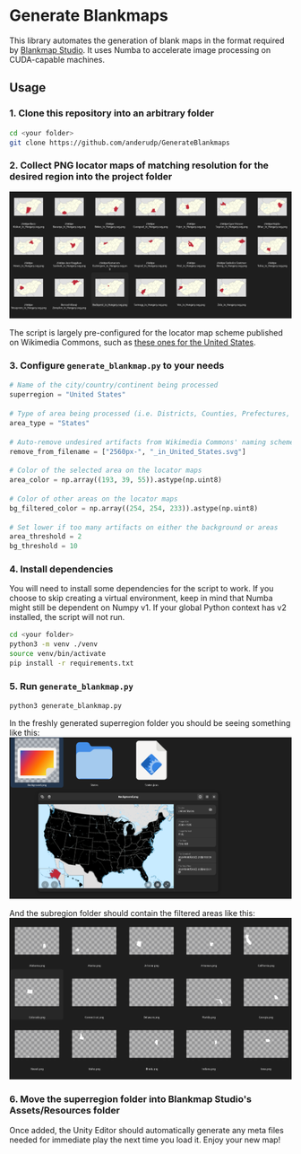 # Generate Blankmaps
This library automates the generation of blank maps in the format required by [Blankmap Studio](https://github.com/anderudp/BlankmapStudio). It uses Numba to accelerate image processing on CUDA-capable machines.

## Usage
### 1. Clone this repository into an arbitrary folder
```bash
cd <your folder>
git clone https://github.com/anderudp/GenerateBlankmaps
```

### 2. Collect PNG locator maps of matching resolution for the desired region into the project folder
![locator maps in folder](docs/maps-orig.png)

The script is largely pre-configured for the locator map scheme published on Wikimedia Commons, such as [these ones for the United States](https://commons.wikimedia.org/wiki/Category:SVG_locator_maps_of_states_of_the_United_States_(location_map_scheme)). 

### 3. Configure `generate_blankmap.py` to your needs
```python
# Name of the city/country/continent being processed
superregion = "United States"

# Type of area being processed (i.e. Districts, Counties, Prefectures, etc.)
area_type = "States"  

# Auto-remove undesired artifacts from Wikimedia Commons' naming scheme
remove_from_filename = ["2560px-", "_in_United_States.svg"]

# Color of the selected area on the locator maps
area_color = np.array((193, 39, 55)).astype(np.uint8)

# Color of other areas on the locator maps
bg_filtered_color = np.array((254, 254, 233)).astype(np.uint8)

# Set lower if too many artifacts on either the background or areas
area_threshold = 2
bg_threshold = 10
```

### 4. Install dependencies
You will need to install some dependencies for the script to work. If you choose to skip creating a virtual environment, keep in mind that Numba might still be dependent on Numpy v1. If your global Python context has v2 installed, the script will not run.
```bash
cd <your folder>
python3 -m venv ./venv
source venv/bin/activate
pip install -r requirements.txt
```

### 5. Run `generate_blankmap.py`
```bash
python3 generate_blankmap.py
```

In the freshly generated superregion folder you should be seeing something like this:
![superregion folder](docs/outer-folder-structure.png)

And the subregion folder should contain the filtered areas like this:
![filtered locator maps](docs/maps-processed.png)


### 6. Move the superregion folder into Blankmap Studio's Assets/Resources folder
Once added, the Unity Editor should automatically generate any meta files needed for immediate play the next time you load it. Enjoy your new map!
